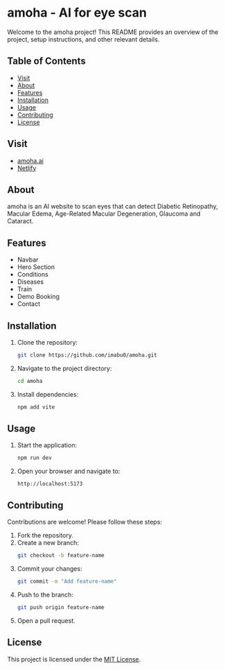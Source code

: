 # amoha - AI for eye scan

Welcome to the amoha project! This README provides an overview of the project, setup instructions, and other relevant details.

## Table of Contents
- [Visit](#visit)
- [About](#about)
- [Features](#features)
- [Installation](#installation)
- [Usage](#usage)
- [Contributing](#contributing)
- [License](#license)

## Visit
- [amoha.ai](https://amoha.ai/)
- [Netlify](https://amoha.netlify.app/)

## About
amoha is an AI website to scan eyes that can detect Diabetic Retinopathy, Macular Edema, Age-Related Macular Degeneration, Glaucoma and Cataract.

## Features
- Navbar
- Hero Section
- Conditions
- Diseases
- Train
- Demo Booking
- Contact

## Installation
1. Clone the repository:
    ```bash
    git clone https://github.com/imabu0/amoha.git
    ```
2. Navigate to the project directory:
    ```bash
    cd amoha
    ```
3. Install dependencies:
    ```bash
    npm add vite
    ```

## Usage
1. Start the application:
    ```bash
    npm run dev
    ```
2. Open your browser and navigate to:
    ```
    http://localhost:5173
    ```

## Contributing
Contributions are welcome! Please follow these steps:
1. Fork the repository.
2. Create a new branch:
    ```bash
    git checkout -b feature-name
    ```
3. Commit your changes:
    ```bash
    git commit -m "Add feature-name"
    ```
4. Push to the branch:
    ```bash
    git push origin feature-name
    ```
5. Open a pull request.

## License
This project is licensed under the [MIT License](LICENSE).